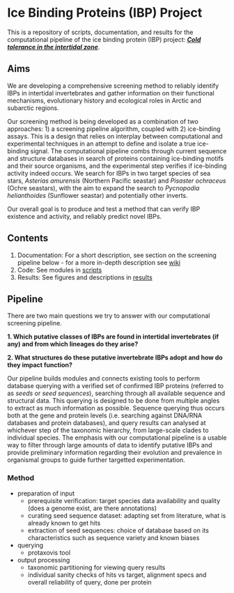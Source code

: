 # Ice Binding Proteins (IBP) Project
This is a repository of scripts, documentation, and results for the computational pipeline of the ice binding protein (IBP) project: [**_Cold tolerance in the intertidal zone_**](https://github.com/GlassLabGenomics/ice_binding_proteins/wiki).

## Aims

We are developing a comprehensive screening method to reliably identify IBPs in intertidal invertebrates and gather information on their functional mechanisms, evolutionary history and ecological roles in Arctic and subarctic
regions. 

Our screening method is being developed as a combination of two approaches: 1) a screening pipeline algorithm, coupled with 2) ice-binding assays. This is a design that relies on interplay between computational and experimental techniques in an attempt to define and isolate a true ice-binding signal. The computational pipeline combs through current sequence and structure databases in search of proteins containing ice-binding motifs and their source organisms, and the experimental step verifies if ice-binding activity indeed occurs. We search for IBPs in two target species of sea stars, _Asterias amurensis_ (Northern Pacific seastar) and _Pisaster ochraceus_ (Ochre seastars), with the aim to expand the search to _Pycnopodia helianthoides_ (Sunflower seastar) and potentially other inverts. 

Our overall goal is to produce and test a method that can verify IBP existence and activity, and reliably predict novel IBPs. 

## Contents

1. Documentation: For a short description, see section on the screening pipeline below - for a more in-depth description see [wiki](https://github.com/GlassLabGenomics/ice_binding_proteins/wiki)
1. Code: See modules in [scripts](https://github.com/GlassLabGenomics/ice_binding_proteins/tree/main/scripts)
2. Results: See figures and descriptions in [results](https://github.com/GlassLabGenomics/ice_binding_proteins/results)

## Pipeline

There are two main questions we try to answer with our computational screening pipeline.  

**1. Which putative classes of IBPs are found in intertidal invertebrates (if any) and from which lineages do they arise?**

**2. What structures do these putative invertebrate IBPs adopt and how do they impact function?**

Our pipeline builds modules and connects existing tools to perform database querying with a verified set of confirmed IBP proteins (referred to as _seeds_ or _seed sequences_), searching through all available sequence and structural data. 
This querying is designed to be done from multiple angles to extract as much information as possible. Sequence querying thus occurs both at the gene and protein levels (i.e. searching against DNA/RNA databases and protein databases), and query results can analysed at whichever step of the taxonomic hierarchy, from large-scale clades to individual species. The emphasis with our computational pipeline is a usable way to filter through large amounts of data to identify putative IBPs and provide preliminary information regarding their evolution and prevalence in organismal groups to guide further targetted experimentation.

### Method

- preparation of input
    - prerequisite verification: target species data availability and quality (does a genome exist, are there annotations)
    - curating seed sequence dataset: adapting set from literature, what is already known to get hits
    - extraction of seed sequences: choice of database based on its characteristics such as sequence variety and known biases
- querying 
    - protaxovis tool
- output processing
    - taxonomic partitioning for viewing query results
    - individual sanity checks of hits vs target, alignment specs and overall reliability of query, done per protein
